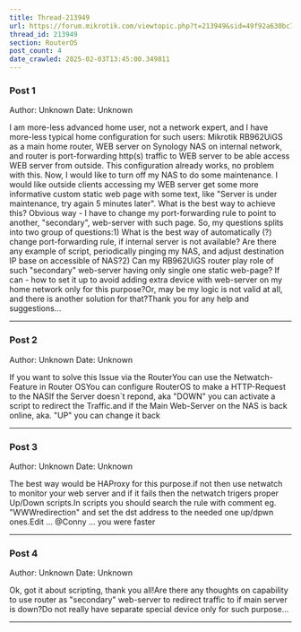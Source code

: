 ```yaml
---
title: Thread-213949
url: https://forum.mikrotik.com/viewtopic.php?t=213949&sid=49f92a630bc7970d8ca50523be880e8f
thread_id: 213949
section: RouterOS
post_count: 4
date_crawled: 2025-02-03T13:45:00.349811
---
```


### Post 1
Author: Unknown
Date: Unknown

I am more-less advanced home user, not a network expert, and I have more-less typical home configuration for such users: Mikrotik RB962UiGS as a main home router, WEB server on Synology NAS on internal network, and router is port-forwarding http(s) traffic to WEB server to be able access WEB server from outside. This configuration already works, no problem with this. Now, I would like to turn off my NAS to do some maintenance. I would like outside clients accessing my WEB server get some more informative custom  static web page with some text, like "Server is under maintenance, try again 5 minutes later". What is the best way to achieve this? Obvious way - I have to change my port-forwarding rule to point to another, "secondary", web-server with such page. So, my questions splits into two group of questions:1) What is the best way of automatically (?) change port-forwarding rule, if internal server is not available? Are there any example of script, periodically pinging my NAS, and adjust destination IP base on accessible of NAS?2) Can my RB962UiGS router play role of such "secondary" web-server having only single one static web-page? If can - how to set it up to avoid adding extra device with web-server on my home network only for this purpose?Or, may be my logic is not valid at all, and there is another solution for that?Thank you for any help and suggestions...

---
### Post 2
Author: Unknown
Date: Unknown

If you want to solve this Issue via the RouterYou can use the Netwatch-Feature in Router OSYou can configure RouterOS to make a HTTP-Request to the NASIf the Server doesn`t repond, aka "DOWN" you can activate a script to redirect the Traffic.and if the Main Web-Server on the NAS is back online, aka. "UP" you can change it back

---
### Post 3
Author: Unknown
Date: Unknown

The best way would be HAProxy for this purpose.if not then use netwatch to monitor your web server and if it fails then the netwatch trigers proper Up/Down scripts.In scripts you should search the rule with comment eg. "WWWredirection" and set the dst address to the needed one up/dpwn ones.Edit ... @Conny ... you were faster

---
### Post 4
Author: Unknown
Date: Unknown

Ok, got it about scripting, thank you all!Are there any thoughts on capability to use router as "secondary" web-server to redirect traffic to if main server is down?Do not really have separate special device only for such purpose...

---
